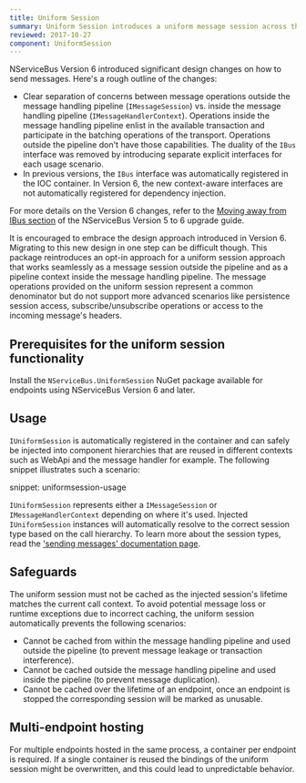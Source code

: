 ```yaml
---
title: Uniform Session
summary: Uniform Session introduces a uniform message session across the endpoint.
reviewed: 2017-10-27
component: UniformSession
---
```


NServiceBus Version 6 introduced significant design changes on how to send messages. Here's a rough outline of the changes:

 * Clear separation of concerns between message operations outside the message handling pipeline (`IMessageSession`) vs. inside the message handling pipeline (`IMessageHandlerContext`). Operations inside the message handling pipeline enlist in the available transaction and participate in the batching operations of the transport. Operations outside the pipeline don't have those capabilities. The duality of the `IBus` interface was removed by introducing separate explicit interfaces for each usage scenario.
 * In previous versions, the `IBus` interface was automatically registered in the IOC container. In Version 6, the new context-aware interfaces are not automatically registered for dependency injection.

For more details on the Version 6 changes, refer to the [Moving away from IBus section](/nservicebus/upgrades/5to6/moving-away-from-ibus.md) of the NServiceBus Version 5 to 6 upgrade guide.

It is encouraged to embrace the design approach introduced in Version 6. Migrating to this new design in one step can be difficult though. This package reintroduces an opt-in approach for a uniform session approach that works seamlessly as a message session outside the pipeline and as a pipeline context inside the message handling pipeline. The message operations provided on the uniform session represent a common denominator but do not support more advanced scenarios like persistence session access, subscribe/unsubscribe operations or access to the incoming message's headers.


## Prerequisites for the uniform session functionality

Install the `NServiceBus.UniformSession` NuGet package available for endpoints using NServiceBus Version 6 and later.


## Usage

`IUniformSession` is automatically registered in the container and can safely be injected into component hierarchies that are reused in different contexts such as WebApi and the message handler for example. The following snippet illustrates such a scenario:

snippet: uniformsession-usage

`IUniformSession` represents either a `IMessageSession` or `IMessageHandlerContext` depending on where it's used. Injected `IUniformSession` instances will automatically resolve to the correct session type based on the call hierarchy. To learn more about the session types, read the ['sending messages' documentation page](/nservicebus/messaging/send-a-message.md).


## Safeguards

The uniform session must not be cached as the injected session's lifetime matches the current call context. To avoid potential message loss or runtime exceptions due to incorrect caching, the uniform session automatically prevents the following scenarios:

 * Cannot be cached from within the message handling pipeline and used outside the pipeline (to prevent message leakage or transaction interference).
 * Cannot be cached outside the message handling pipeline and used inside the pipeline (to prevent message duplication).
 * Cannot be cached over the lifetime of an endpoint, once an endpoint is stopped the corresponding session will be marked as unusable.


## Multi-endpoint hosting

For multiple endpoints hosted in the same process, a container per endpoint is required. If a single container is reused the bindings of the uniform session might be overwritten, and this could lead to unpredictable behavior.

